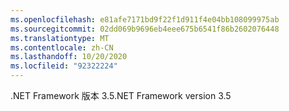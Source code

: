 ```yaml
---
ms.openlocfilehash: e81afe7171bd9f22f1d911f4e04bb108099975ab
ms.sourcegitcommit: 02dd069b9696eb4eee675b6541f86b2602076448
ms.translationtype: MT
ms.contentlocale: zh-CN
ms.lasthandoff: 10/20/2020
ms.locfileid: "92322224"
---
```

<span data-ttu-id="d867d-101">.NET Framework 版本 3.5</span><span class="sxs-lookup"><span data-stu-id="d867d-101">.NET Framework version 3.5</span></span>